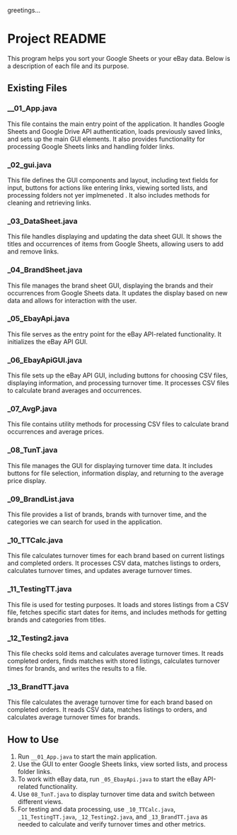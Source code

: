 greetings...


# Project README

This program helps you sort your Google Sheets or your eBay data. Below is a description of each file and its purpose.

## Existing Files

### __01_App.java
This file contains the main entry point of the application. It handles Google Sheets and Google Drive API authentication, loads previously saved links, and sets up the main GUI elements. It also provides functionality for processing Google Sheets links and handling folder links.

### _02_gui.java
This file defines the GUI components and layout, including text fields for input, buttons for actions like entering links, viewing sorted lists, and processing folders not yer implmeneted . It also includes methods for cleaning and retrieving links.

### _03_DataSheet.java
This file handles displaying and updating the data sheet GUI. It shows the titles and occurrences of items from Google Sheets, allowing users to add and remove links.

### _04_BrandSheet.java
This file manages the brand sheet GUI, displaying the brands and their occurrences from Google Sheets data. It updates the display based on new data and allows for interaction with the user.

### _05_EbayApi.java
This file serves as the entry point for the eBay API-related functionality. It initializes the eBay API GUI.

### _06_EbayApiGUI.java
This file sets up the eBay API GUI, including buttons for choosing CSV files, displaying information, and processing turnover time. It processes CSV files to calculate brand averages and occurrences.

### _07_AvgP.java
This file contains utility methods for processing CSV files to calculate brand occurrences and average prices.

### _08_TunT.java
This file manages the GUI for displaying turnover time data. It includes buttons for file selection, information display, and returning to the average price display.

### _09_BrandList.java
This file provides a list of brands, brands with turnover time, and the categories we can search for used in the application.


### _10_TTCalc.java
This file calculates turnover times for each brand based on current listings and completed orders. It processes CSV data, matches listings to orders, calculates turnover times, and updates average turnover times.

### _11_TestingTT.java
This file is used for testing purposes. It loads and stores listings from a CSV file, fetches specific start dates for items, and includes methods for getting brands and categories from titles.

### _12_Testing2.java
This file checks sold items and calculates average turnover times. It reads completed orders, finds matches with stored listings, calculates turnover times for brands, and writes the results to a file.

### _13_BrandTT.java
This file calculates the average turnover time for each brand based on completed orders. It reads CSV data, matches listings to orders, and calculates average turnover times for brands.

## How to Use

1. Run `__01_App.java` to start the main application.
2. Use the GUI to enter Google Sheets links, view sorted lists, and process folder links.
3. To work with eBay data, run `_05_EbayApi.java` to start the eBay API-related functionality.
4. Use `08_TunT.java` to display turnover time data and switch between different views.
5. For testing and data processing, use `_10_TTCalc.java`, `_11_TestingTT.java`, `_12_Testing2.java`, and `_13_BrandTT.java` as needed to calculate and verify turnover times and other metrics.


